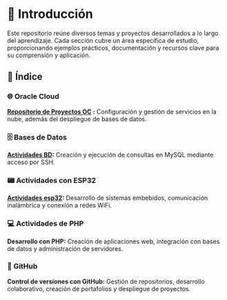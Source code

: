 # 🔭 Introducción  
Este repositorio reúne diversos temas y proyectos desarrollados a lo largo del aprendizaje. Cada sección cubre un área específica de estudio, proporcionando ejemplos prácticos, documentación y recursos clave para su comprensión y aplicación.  

## 📌 Índice  

### 🌐 Oracle Cloud  
**[Repositorio de Proyectos OC](https://github.com/VictorPM19/Oracle-Cloud.git)
:** Configuración y gestión de servicios en la nube, además del despliegue de bases de datos.

### 🗄️ Bases de Datos  
**[Actividades BD](https://github.com/VictorPM19/Actividades-BD.git):** Creación y ejecución de consultas en MySQL mediante acceso por SSH.  

### 📟 Actividades con ESP32  
**[Actividades esp32](https://github.com/VictorPM19/Actividades-esp32.git):** Desarrollo de sistemas embebidos, comunicación inalámbrica y conexión a redes WiFi.

### 💻 Actividades de PHP  
**Desarrollo con PHP:** Creación de aplicaciones web, integración con bases de datos y administración de servidores.  

### 🔎 GitHub  
**Control de versiones con GitHub:** Gestión de repositorios, desarrollo colaborativo, creación de portafolios y despliegue de proyectos.  
  
